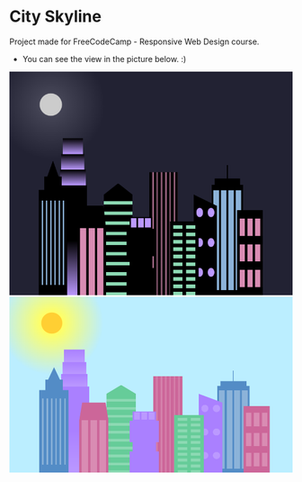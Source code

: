 # City Skyline
 Project made for FreeCodeCamp - Responsive Web Design course.
 - You can see the view in the picture below. :)

 ![Screenshot](screenshots/1.PNG)
 ![Screenshot](screenshots/2.PNG)